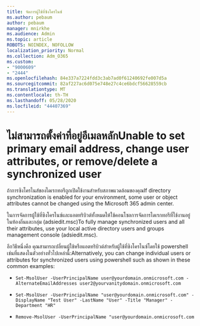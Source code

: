 ```yaml
---
title: จัดการผู้ใช้ที่ซิงโครไนซ์
ms.author: pebaum
author: pebaum
manager: mnirkhe
ms.audience: Admin
ms.topic: article
ROBOTS: NOINDEX, NOFOLLOW
localization_priority: Normal
ms.collection: Adm_O365
ms.custom:
- "9000609"
- "2444"
ms.openlocfilehash: 84e337a7224fdd3c3ab7ad0f61240692fe007d5a
ms.sourcegitcommit: 82af227ac6d075e748e27c4ce6bdcf56628559cb
ms.translationtype: MT
ms.contentlocale: th-TH
ms.lasthandoff: 05/28/2020
ms.locfileid: "44407369"
---
```

# <a name="unable-to-set-primary-email-address-change-user-attributes-or-removedelete-a-synchronized-user"></a><span data-ttu-id="4bdbe-102">ไม่สามารถตั้งค่าที่อยู่อีเมลหลัก</span><span class="sxs-lookup"><span data-stu-id="4bdbe-102">Unable to set primary email address, change user attributes, or remove/delete a synchronized user</span></span>

<span data-ttu-id="4bdbe-103">ถ้าการซิงโครไนส์ของไดเรกทอรีถูกเปิดใช้งานสําหรับสภาพแวดล้อมของคุณ</span><span class="sxs-lookup"><span data-stu-id="4bdbe-103">If directory synchronization is enabled for your environment, some user or object attributes cannot be changed using the Microsoft 365 admin center.</span></span>

<span data-ttu-id="4bdbe-104">ในการจัดการผู้ใช้ที่ซิงโครไนซ์และแอตทริบิวต์ทั้งหมดให้ใช้คอนโซลการจัดการไดเรกทอรีที่ใช้งานอยู่ในท้องถิ่นและกลุ่ม (adsiedit.msc)</span><span class="sxs-lookup"><span data-stu-id="4bdbe-104">To fully manage synchronized users and all their attributes, use your local active directory users and groups management console (adsiedit.msc).</span></span>  

<span data-ttu-id="4bdbe-105">อีกวิธีหนึ่งคือ คุณสามารถเปลี่ยนผู้ใช้หรือแอตทริบิวต์สําหรับผู้ใช้ที่ซิงโครไนซ์โดยใช้ powershell เช่นที่แสดงในตัวอย่างทั่วไปเหล่านี้:</span><span class="sxs-lookup"><span data-stu-id="4bdbe-105">Alternatively, you can change individual users or attributes for synchronized users using powershell such as shown in these common examples:</span></span> 
- `Set-MsolUser -UserPrincipalName user@yourdomain.onmicrosoft.com -AlternateEmailAddresses user2@yourvanitydomain.onmicrosoft.com`

- `Set-MsolUser -UserPrincipalName "user@yourdomain.onmicrosoft.com" -DisplayName "Test User" -LastName "User" -Title "Manager" -Department "HR"`

- `Remove-MsolUser -UserPrincipalName "user@yourdomain.onmicrosoft.com`
